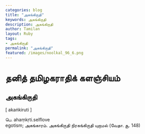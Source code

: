 ```yaml
---  
categories: blog  
title: "அகங்கிருதி"
keywords: அகங்கிருதி  
description: அகங்கிருதி
author: Tamilan  
layout: Ruby  
tags:     
- அகங்கிருதி
permalink: "அகங்கிருதி"  
featured: /images/noolkal_96_6.png  
--- 
```

# தனித் தமிழகராதிக் களஞ்சியம்
## அகங்கிருதி

[ akaṅkiruti ]  
  
பெ. ahaṃkṛti.selflove  
egotism; அகங்காரம். அகங்கிருதி நிரகங்கிருதி யுறாமல் (வேதா. சூ. 148)